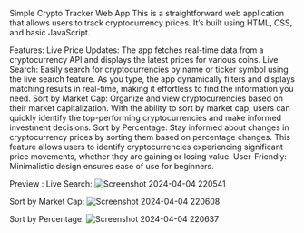 Simple Crypto Tracker Web App
This is a straightforward web application that allows users to track cryptocurrency prices. It’s built using HTML, CSS, and basic JavaScript.

Features:
Live Price Updates: The app fetches real-time data from a cryptocurrency API and displays the latest prices for various coins.
Live Search: Easily search for cryptocurrencies by name or ticker symbol using the live search feature. As you type, the app dynamically filters and displays matching results in real-time, making it effortless to find the information you need.
Sort by Market Cap: Organize and view cryptocurrencies based on their market capitalization. With the ability to sort by market cap, users can quickly identify the top-performing cryptocurrencies and make informed investment decisions.
Sort by Percentage: Stay informed about changes in cryptocurrency prices by sorting them based on percentage changes. This feature allows users to identify cryptocurrencies experiencing significant price movements, whether they are gaining or losing value.
User-Friendly: Minimalistic design ensures ease of use for beginners.

Preview : 
Live Search:
![Screenshot 2024-04-04 220541](https://github.com/Jeba3210/Crypto_Tracker/assets/137270674/efd0a982-fc51-45d6-878a-f526a2bdf455)


Sort by Market Cap:
![Screenshot 2024-04-04 220608](https://github.com/Jeba3210/Crypto_Tracker/assets/137270674/5f187d53-0918-4724-9100-cbe3eae7f656)


Sort by Percentage: 
![Screenshot 2024-04-04 220637](https://github.com/Jeba3210/Crypto_Tracker/assets/137270674/1645bfe1-02d1-4c47-acd0-20ef73b70ebb)
